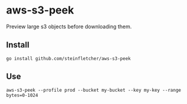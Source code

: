 # aws-s3-peek

Preview large s3 objects before downloading them.

## Install

    go install github.com/steinfletcher/aws-s3-peek
    
## Use

    aws-s3-peek --profile prod --bucket my-bucket --key my-key --range bytes=0-1024
